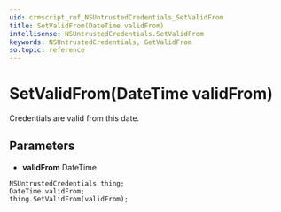 ```yaml
---
uid: crmscript_ref_NSUntrustedCredentials_SetValidFrom
title: SetValidFrom(DateTime validFrom)
intellisense: NSUntrustedCredentials.SetValidFrom
keywords: NSUntrustedCredentials, GetValidFrom
so.topic: reference
---
```


# SetValidFrom(DateTime validFrom)

Credentials are valid from this date.

## Parameters

* **validFrom** DateTime

```crmscript
NSUntrustedCredentials thing;
DateTime validFrom;
thing.SetValidFrom(validFrom);
```

